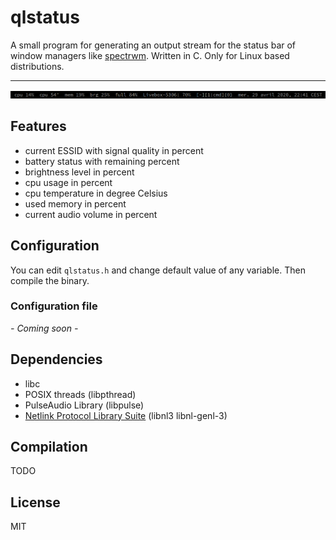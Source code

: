 # qlstatus
A small program for generating an output stream for the status bar of window managers like [spectrwm](https://github.com/conformal/spectrwm). Written in C. Only for Linux based distributions.

---
![alt text](https://raw.githubusercontent.com/qlem/qlstatus/master/screenshot.png)

## Features
- current ESSID with signal quality in percent
- battery status with remaining percent
- brightness level in percent
- cpu usage in percent
- cpu temperature in degree Celsius
- used memory in percent
- current audio volume in percent

## Configuration
You can edit `qlstatus.h` and change default value of any variable. Then compile the binary.

### Configuration file
*- Coming soon -*

## Dependencies
- libc
- POSIX threads (libpthread)
- PulseAudio Library (libpulse)
- [Netlink Protocol Library Suite](https://www.infradead.org/~tgr/libnl/) (libnl3 libnl-genl-3)

## Compilation
TODO

## License
MIT
